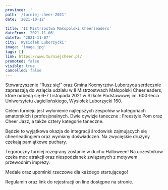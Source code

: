 ```yaml
---
province: ''
path: '/turniej-cheer-2021'
date: '2021-10-12'

title: 'II Mistrzostwa Małopolski Cheerleaders'
dateFrom: '2021-11-06'
dateTo: '2021-11-07'
city: 'Wysiołek Luborzycki'
image: 'image.jpg'
tags: []
link: https://www.turniejcheer.pl/
promoted: false
visible: true
cancelled: false
---
```

Stowarzyszenie “Rusz się!” oraz Gmina Kocmyrzów-Luborzyca serdecznie zapraszają do wzięcia udziału w II Mistrzostwach Małopolski Cheerleaders, które odbędą się 6-7 Listopada 2021 w Szkole Podstawowej im. 600-lecia Uniwersytetu Jagiellońskiego, Wysiołek Luborzycki 160. 

Celem turnieju jest wyłonienie najlepszych zespołów w kategoriach amatorskich i profesjonalnych. Dwie dywizje taneczne : Freestyle Pom oraz Cheer Jazz, a także cztery kategorie taneczne.

Będzie to wyjątkowa okazja do integracji środowisk zajmujących się cheerleadingiem oraz wymiany doświadczeń. Na zwycięskie drużyny czekają pamiątkowe  puchary. 

Tegoroczny turniej rozegrany zostanie w duchu Halloween! Na uczestników czeka moc atrakcji oraz niespodzianek związanych z motywem przewodnim imprezy.

Medale oraz upominki rzeczowe dla każdego startującego!

Regulamin oraz link do rejestracji on line dostępne na stronie. 
